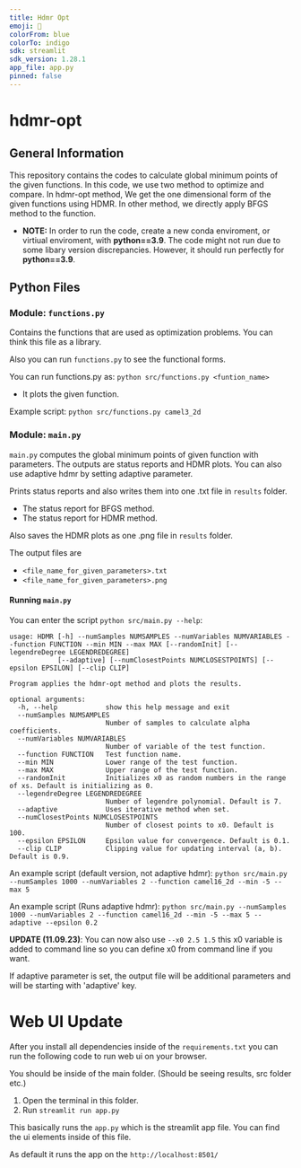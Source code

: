 ```yaml
---
title: Hdmr Opt
emoji: 🚀
colorFrom: blue
colorTo: indigo
sdk: streamlit
sdk_version: 1.28.1
app_file: app.py
pinned: false
---
```


# hdmr-opt
## General Information
This repository contains the codes to calculate global minimum points of the given functions. In this code, we use two method to optimize and compare. In hdmr-opt method, We get the one dimensional form of the given functions using HDMR. In other method, we directly apply BFGS method to the function.

* **NOTE:** In order to run the code, create a new conda enviroment, or virtiual enviroment, with **python==3.9**. The code might not run due to some libary version discrepancies. However, it should run perfectly for **python==3.9**.

## Python Files

### Module: `functions.py`

Contains the functions that are used as optimization problems. You can think this file as a library.

Also you can run `functions.py` to see the functional forms.

You can run functions.py as: `python src/functions.py <funtion_name>`
- It plots the given function.

Example script: `python src/functions.py camel3_2d`

### Module: `main.py`

`main.py` computes the global minimum points of given function with parameters. The outputs are status reports and HDMR plots. You can also use adaptive hdmr by setting adaptive parameter.

Prints status reports and also writes them into one .txt file in `results` folder.
- The status report for BFGS method.
- The status report for HDMR method.

Also saves the HDMR plots as one .png file in `results` folder.

The output files are 
- `<file_name_for_given_parameters>.txt`
- `<file_name_for_given_parameters>.png`

#### Running `main.py`
You can enter the script `python src/main.py --help`:

```
usage: HDMR [-h] --numSamples NUMSAMPLES --numVariables NUMVARIABLES --function FUNCTION --min MIN --max MAX [--randomInit] [--legendreDegree LEGENDREDEGREE]
            [--adaptive] [--numClosestPoints NUMCLOSESTPOINTS] [--epsilon EPSILON] [--clip CLIP]

Program applies the hdmr-opt method and plots the results.

optional arguments:
  -h, --help            show this help message and exit
  --numSamples NUMSAMPLES
                        Number of samples to calculate alpha coefficients.
  --numVariables NUMVARIABLES
                        Number of variable of the test function.
  --function FUNCTION   Test function name.
  --min MIN             Lower range of the test function.
  --max MAX             Upper range of the test function.
  --randomInit          Initializes x0 as random numbers in the range of xs. Default is initializing as 0.
  --legendreDegree LEGENDREDEGREE
                        Number of legendre polynomial. Default is 7.
  --adaptive            Uses iterative method when set.
  --numClosestPoints NUMCLOSESTPOINTS
                        Number of closest points to x0. Default is 100.
  --epsilon EPSILON     Epsilon value for convergence. Default is 0.1.
  --clip CLIP           Clipping value for updating interval (a, b). Default is 0.9.
```


An example script (default version, not adaptive hdmr): `python src/main.py --numSamples 1000 --numVariables 2 --function camel16_2d --min -5 --max 5`

An example script (Runs adaptive hdmr): `python src/main.py --numSamples 1000 --numVariables 2 --function camel16_2d --min -5 --max 5 --adaptive --epsilon 0.2`

**UPDATE (11.09.23)**: You can now also use `--x0 2.5 1.5` this x0 variable is added to command line so you can define x0 from command line if you want.

If adaptive parameter is set, the output file will be additional parameters and will be starting with 'adaptive' key.

# Web UI Update
After you install all dependencies inside of the `requirements.txt` you can run the following code to run web ui on your browser.

You should be inside of the main folder. (Should be seeing results, src folder etc.)
1. Open the terminal in this folder.
2. Run `streamlit run app.py`

This basically runs the `app.py` which is the streamlit app file. You can find the ui elements inside of this file.

As default it runs the app on the `http://localhost:8501/`





